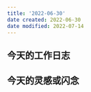 ```yaml
---
title: '2022-06-30'
date created: 2022-06-30
date modified: 2022-07-14
---
```


## 今天的工作日志

## 今天的灵感或闪念
